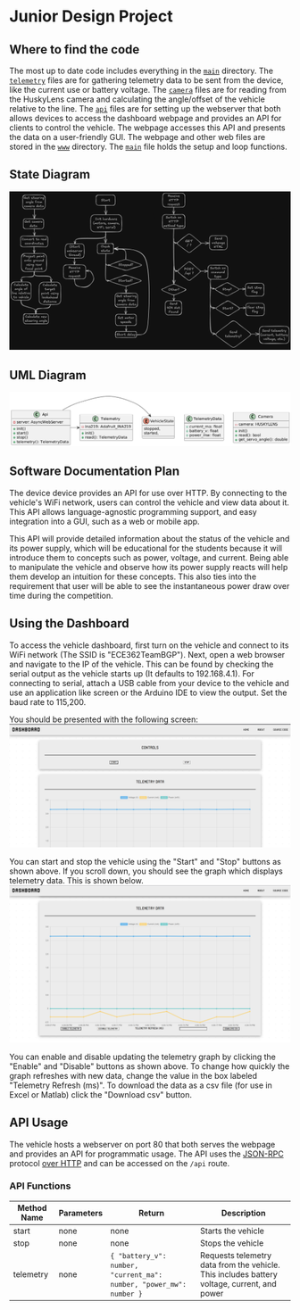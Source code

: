 # Junior Design Project

## Where to find the code

The most up to date code includes everything in the [`main`](main) directory.
The [`telemetry`](main/telemetry.h) files are for gathering telemetry data to
be sent from the device, like the current use or battery voltage.  The
[`camera`](main/camera.h) files are for reading from the HuskyLens camera and
calculating the angle/offset of the vehicle relative to the line.  The
[`api`](main/api.h) files are for setting up the webserver that both allows
devices to access the dashboard webpage and provides an API for clients to
control the vehicle. The webpage accesses this API and presents the data on a
user-friendly GUI. The webpage and other web files are stored in the
[`www`](main/data/www) directory. The [`main`](main/main.ino) file holds the
setup and loop functions.


## State Diagram

![state diagram](docs/state_diagram.png)


## UML Diagram

![uml diagram](docs/uml_diagram.png)


## Software Documentation Plan

The device device provides an API for use over HTTP. By connecting to the
vehicle's WiFi network, users can control the vehicle and view data about it.
This API allows language-agnostic programming support, and easy integration
into a GUI, such as a web or mobile app.

This API will provide detailed information about the status of the vehicle and
its power supply, which will be educational for the students because it will
introduce them to concepts such as power, voltage, and current. Being able to
manipulate the vehicle and observe how its power supply reacts will help them
develop an intuition for these concepts. This also ties into the requirement
that user will be able to see the instantaneous power draw over time during the
competition.


## Using the Dashboard

To access the vehicle dashboard, first turn on the vehicle and connect to its
WiFi network (The SSID is "ECE362TeamBGP"). Next, open a web browser and
navigate to the IP of the vehicle. This can be found by checking the serial
output as the vehicle starts up (It defaults to 192.168.4.1). For connecting to
serial, attach a USB cable from your device to the vehicle and use an
application like screen or the Arduino IDE to view the output. Set the baud
rate to 115,200.

You should be presented with the following screen:
![dashboard controls](docs/dashboard_controls.png)

You can start and stop the vehicle using the "Start" and "Stop" buttons as
shown above.  If you scroll down, you should see the graph which displays
telemetry data. This is shown below.
![dashboard telemetry](docs/dashboard_telemetry.png)

You can enable and disable updating the telemetry graph by clicking the
"Enable" and "Disable" buttons as shown above. To change how quickly the graph
refreshes with new data, change the value in the box labeled "Telemetry Refresh
(ms)". To download the data as a csv file (for use in Excel or Matlab) click
the "Download csv" button.


## API Usage

The vehicle hosts a webserver on port 80 that both serves the webpage and
provides an API for programmatic usage. The API uses the [JSON-RPC](https://www.jsonrpc.org/)
protocol [over HTTP](https://www.simple-is-better.org/json-rpc/transport_http.html)
and can be accessed on the `/api` route.


### API Functions

| Method Name | Parameters | Return                                                              | Description                                                                                 |
|-------------|------------|---------------------------------------------------------------------|---------------------------------------------------------------------------------------------|
| start       | none       | none                                                                | Starts the vehicle                                                                          |
| stop        | none       | none                                                                | Stops the vehicle                                                                           |
| telemetry   | none       | `{ "battery_v": number, "current_ma": number, "power_mw": number }` | Requests telemetry data from the vehicle. This includes battery voltage, current, and power |
